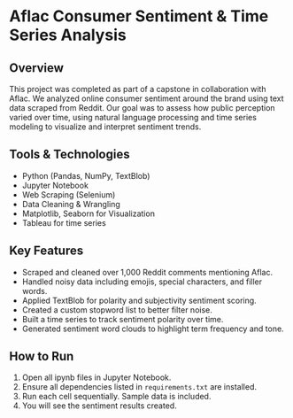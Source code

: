 # Aflac Consumer Sentiment & Time Series Analysis

## Overview
This project was completed as part of a capstone in collaboration with Aflac. We analyzed online consumer sentiment around the brand using text data scraped from Reddit. Our goal was to assess how public perception varied over time, using natural language processing and time series modeling to visualize and interpret sentiment trends.

## Tools & Technologies
- Python (Pandas, NumPy, TextBlob)
- Jupyter Notebook
- Web Scraping (Selenium)
- Data Cleaning & Wrangling
- Matplotlib, Seaborn for Visualization
- Tableau for time series 

## Key Features
- Scraped and cleaned over 1,000 Reddit comments mentioning Aflac.
- Handled noisy data including emojis, special characters, and filler words.
- Applied TextBlob for polarity and subjectivity sentiment scoring.
- Created a custom stopword list to better filter noise.
- Built a time series to track sentiment polarity over time.
- Generated sentiment word clouds to highlight term frequency and tone.

## How to Run
1. Open all ipynb files in Jupyter Notebook.
2. Ensure all dependencies listed in `requirements.txt` are installed.
3. Run each cell sequentially. Sample data is included.
4. You will see the sentiment results created.



